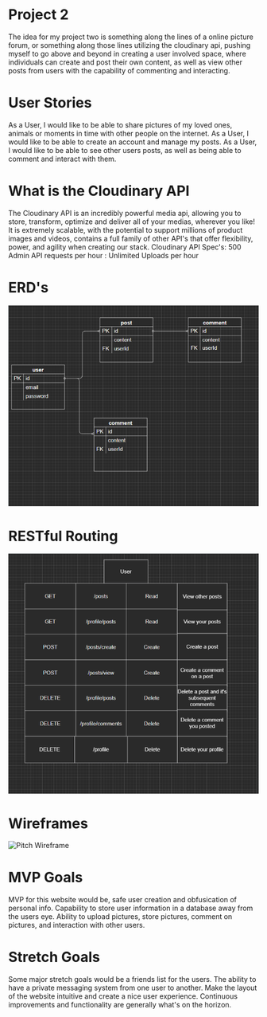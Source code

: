 # Project 2
The idea for my project two is something along the lines of a online picture forum, or something along those lines utilizing the cloudinary api, pushing myself to go above and beyond in creating a user involved space, where individuals can create and post their own content, as well as view other posts from users with the capability of commenting and interacting. 

# User Stories
As a User, I would like to be able to share pictures of my loved ones, animals or moments in time with other people on the internet.
As a User, I would like to be able to create an account and manage my posts.
As a User, I would like to be able to see other users posts, as well as being able to comment and interact with them.

# What is the Cloudinary API
The Cloudinary API is an incredibly powerful media api, allowing you to store, transform, optimize and deliver all of your medias, wherever you like! It is extremely scalable, with the potential to support millions of product images and videos, contains a full family of other API's that offer flexibility, power, and agility when creating our stack.
Cloudinary API Spec's: 500 Admin API requests per hour
                     : Unlimited Uploads per hour

# ERD's
![Pitch ERD](/ERD.png)

# RESTful Routing
![RESTful Routing](/RESTful.png)

# Wireframes
![Pitch Wireframe]()


# MVP Goals
MVP for this website would be, safe user creation and obfusication of personal info. Capability to store user information in a database away from the users eye. Ability to upload pictures, store pictures, comment on pictures, and interaction with other users.

# Stretch Goals
Some major stretch goals would be a friends list for the users. The ability to have a private messaging system from one user to another. Make the layout of the website intuitive and create a nice user experience. Continuous improvements and functionality are generally what's on the horizon.